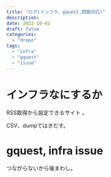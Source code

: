 ```yaml
---
title: "ログ(インフラ、gquest,問題対応)"
description:
date: 2022-10-02
draft: false
categories:
  - "drepo"
tags:
  - "infra"
  - "gquest"
  - "issue"
---
```


# インフラなにするか

RSS取得から設定できるサイト 。

CSV、dumpではきだす。

# gquest, infra issue

つながらないから後まわし。
